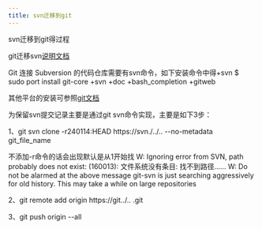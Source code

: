 ```yaml
---
title: svn迁移到git
---
```

svn迁移到git得过程

git迁移svn[说明文档](https://git-scm.com/book/zh/v1/Git-%E4%B8%8E%E5%85%B6%E4%BB%96%E7%B3%BB%E7%BB%9F-%E8%BF%81%E7%A7%BB%E5%88%B0-Git)

Git 连接 Subversion 的代码仓库需要有svn命令，如下安装命令中得+svn
$ sudo port install git-core +svn +doc +bash_completion +gitweb

其他平台的安装可参照[git文档](https://git-scm.com/book/zh/v1/%E8%B5%B7%E6%AD%A5-%E5%AE%89%E8%A3%85-Git)

为保留svn提交记录主要是通过git svn命令实现，主要是如下3步：

1、git svn clone -r240114:HEAD https://svn./../..  --no-metadata git_file_name

不添加-r命令的话会出现默认是从1开始找
W: Ignoring error from SVN, path probably does not exist: (160013): 文件系统没有条目: 找不到路径......
W: Do not be alarmed at the above message git-svn is just searching aggressively for old history.
This may take a while on large repositories

2、git remote add origin https://git../.. .git

3、git push origin --all

